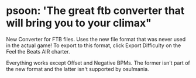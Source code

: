 psoon: 'The great ftb converter that will bring you to your climax"
=========

New Converter for FTB files. Uses the new file format that was never used in the actual game!
To export to this format, click Export Difficulty on the Feel the Beats AIR charter.

Everything works except Offset and Negative BPMs. The former isn't part of the new format and the latter isn't supported by osu!mania.